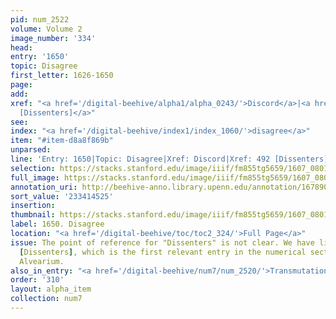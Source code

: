 ```yaml
---
pid: num_2522
volume: Volume 2
image_number: '334'
head:
entry: '1650'
topic: Disagree
first_letter: 1626-1650
page:
add:
xref: "<a href='/digital-beehive/alpha1/alpha_0243/'>Discord</a>|<a href='/digital-beehive/num2/num_0617/'>492
  [Dissenters]</a>"
see:
index: "<a href='/digital-beehive/index1/index_1060/'>disagree</a>"
item: "#item-d8a8f869b"
unparsed:
line: 'Entry: 1650|Topic: Disagree|Xref: Discord|Xref: 492 [Dissenters]|Index: disagree|#item-d8a8f869b'
selection: https://stacks.stanford.edu/image/iiif/fm855tg5659/1607_0801/907,4525,1685,188/full/0/default.jpg
full_image: https://stacks.stanford.edu/image/iiif/fm855tg5659/1607_0801/full/full/0/default.jpg
annotation_uri: http://beehive-anno.library.upenn.edu/annotation/1678908871815
sort_value: '233414525'
insertion:
thumbnail: https://stacks.stanford.edu/image/iiif/fm855tg5659/1607_0801/907,4525,600,180/250,/0/default.jpg
label: 1650. Disagree
location: "<a href='/digital-beehive/toc/toc2_324/'>Full Page</a>"
issue: The point of reference for "Dissenters" is not clear. We have linked to 492
  [Dissenters], which is the first relevant entry in the numerical section of the
  Alvearium.
also_in_entry: "<a href='/digital-beehive/num7/num_2520/'>Transmutation</a>|<a href='/digital-beehive/num7/num_2521/'>Pewter</a>"
order: '310'
layout: alpha_item
collection: num7
---
```


